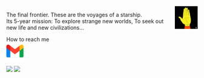 <img src="https://raw.githubusercontent.com/KatlenVanessa/KatlenVanessa/master/200w.gif" align="right" width="60px" > 

The final frontier. These are the voyages of a starship.<br>
Its 5-year mission: To explore strange new worlds, To seek out new life and new civilizations...

How to reach me<br>
<img src="https://raw.githubusercontent.com/KatlenVanessa/KatlenVanessa/master/5968534.png" width="45px" > 

<img width="400px" src="https://github-readme-stats.vercel.app/api?username=KatlenVanessa&show_icons=true&hide_border=true&&count_private=true&include_all_commits=true&theme=dark" width="400px"/> 
<img width="400px" src="https://github-readme-stats.vercel.app/api/top-langs/?username=KatlenVanessa&theme=dark" width="400px"/>
